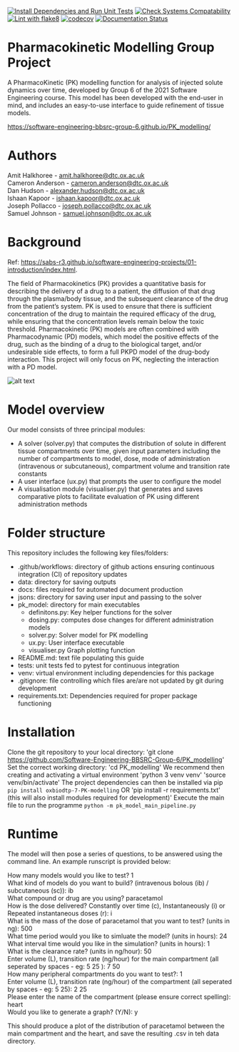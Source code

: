 [![Install Dependencies and Run Unit Tests](https://github.com/Software-Engineering-BBSRC-Group-6/PK_modelling/actions/workflows/run-unittests.yml/badge.svg)](https://github.com/Software-Engineering-BBSRC-Group-6/PK_modelling/actions/workflows/run-unittests.yml)
[![Check Systems Compatability](https://github.com/Software-Engineering-BBSRC-Group-6/PK_modelling/actions/workflows/check-systems-compat.yml/badge.svg)](https://github.com/Software-Engineering-BBSRC-Group-6/PK_modelling/actions/workflows/check-systems-compat.yml)
[![Lint with flake8](https://github.com/Software-Engineering-BBSRC-Group-6/PK_modelling/actions/workflows/run-flake8.yml/badge.svg)](https://github.com/Software-Engineering-BBSRC-Group-6/PK_modelling/actions/workflows/run-flake8.yml)
[![codecov](https://codecov.io/gh/Software-Engineering-BBSRC-Group-6/PK_modelling/branch/main/graph/badge.svg?token=gdzMuuonBd)](https://codecov.io/gh/Software-Engineering-BBSRC-Group-6/PK_modelling)
[![Documentation Status](https://readthedocs.org/projects/pk-proj/badge/?version=latest)](https://pk-proj.readthedocs.io/en/latest/?badge=latest)
# Pharmacokinetic Modelling Group Project

A PharmacoKinetic (PK) modelling function for analysis of injected solute dynamics over time, developed by Group 6 of the 2021 Software Engineering course. This model has been developed with the end-user in mind, and includes an easy-to-use interface to guide refinement of tissue models.

https://software-engineering-bbsrc-group-6.github.io/PK_modelling/

# Authors

Amit Halkhoree - amit.halkhoree@dtc.ox.ac.uk \
Cameron Anderson - cameron.anderson@dtc.ox.ac.uk \
Dan Hudson - alexander.hudson@dtc.ox.ac.uk \
Ishaan Kapoor - ishaan.kapoor@dtc.ox.ac.uk \
Joseph Pollacco - joseph.pollacco@dtc.ox.ac.uk \
Samuel Johnson - samuel.johnson@dtc.ox.ac.uk

# Background
Ref: https://sabs-r3.github.io/software-engineering-projects/01-introduction/index.html.

The field of Pharmacokinetics (PK) provides a quantitative basis for describing the delivery of a drug to a patient, the diffusion of that drug through the plasma/body tissue, and the subsequent clearance of the drug from the patient’s system. PK is used to ensure that there is sufficient concentration of the drug to maintain the required efficacy of the drug, while ensuring that the concentration levels remain below the toxic threshold. Pharmacokinetic (PK) models are often combined with Pharmacodynamic (PD) models, which model the positive effects of the drug, such as the binding of a drug to the biological target, and/or undesirable side effects, to form a full PKPD model of the drug-body interaction. This project will only focus on PK, neglecting the interaction with a PD model.

![alt text](https://sabs-r3.github.io/software-engineering-projects/fig/pk1.jpg)
# Model overview

Our model consists of three principal modules:
- A solver (solver.py) that computes the distribution of solute in different tissue compartments over time, given input parameters including the number of compartments to model, dose,  mode of administration  (intravenous or subcutaneous), compartment volume and transition rate constants
- A user interface (ux.py) that prompts the user to configure the model
- A visualisation module (visualiser.py) that generates and saves comparative plots to facilitate evaluation of PK using different administration methods

# Folder structure

This repository includes the following key files/folders:

- .github/workflows: directory of github actions ensuring continuous integration (CI) of repository updates 
- data: directory for saving outputs
- docs: files required for automated document production
- jsons: directory for saving user input and passing to the solver
- pk_model: directory for main executables
    - definitons.py: Key helper functions for the solver
    - dosing.py: computes dose changes for different administration models
    - solver.py: Solver model for PK modelling
    - ux.py: User interface executable
    - visualiser.py Graph plotting function
- README.md: text file populating this guide
- tests: unit tests fed to pytest for continuous integration
- venv: virtual environment including dependencies for this package
- .gitignore: file controlling which files are/are not updated by git during development
- requirements.txt: Dependencies required for proper package functioning

# Installation

Clone the git repository to your local directory: 
'git clone https://github.com/Software-Engineering-BBSRC-Group-6/PK_modelling'
Set the correct working directory: 
'cd PK_modelling'
We recommend then creating and activating a virtual environment 
'python 3 venv venv'
'source venv/bin/activate'
The project dependencies can then be installed via pip
 `pip install oxbiodtp-7-PK-modelling` 
 OR
 'pip install -r requirements.txt' (this will also install modules required for development)'
Execute the main file to run the programme
`python -m pk_model_main_pipeline.py`
# Runtime

The model will then pose a series of questions, to be answered using the command line. An example runscript is provided below:

How many models would you like to test? 1 \
What kind of models do you want to build? (intravenous bolous (ib) / subcutaneous (sc)): ib \
What compound or drug are you using? paracetamol \
How is the dose delivered? Constantly over time (c), Instantaneously (i) or Repeated instantaneous doses (r): i \
What is the mass of the dose of paracetamol that you want to test? (units in ng): 500 \
What time period would you like to simluate the model? (units in hours): 24 \
What interval time would you like in the simulation? (units in hours): 1 \
What is the clearance rate? (units in ng/hour): 50 \
Enter volume (L), transition rate (ng/hour) for the main compartment (all seperated by spaces - eg: 5 25 ): 7 50 \
How many peripheral compartments do you want to test?: 1 \
Enter volume (L), transition rate (ng/hour) of the compartment (all seperated by spaces - eg: 5 25): 2 25 \
Please enter the name of the compartment (please ensure correct spelling): heart \
Would you like to generate a graph? (Y/N): y

This should produce a plot of the distribution of paracetamol between the main compartment and the heart, and save the resulting .csv in teh data directory.



